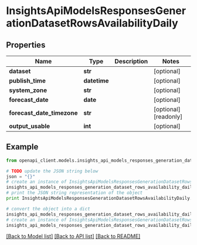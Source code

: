 # InsightsApiModelsResponsesGenerationDatasetRowsAvailabilityDaily


## Properties
Name | Type | Description | Notes
------------ | ------------- | ------------- | -------------
**dataset** | **str** |  | [optional] 
**publish_time** | **datetime** |  | [optional] 
**system_zone** | **str** |  | [optional] 
**forecast_date** | **date** |  | [optional] 
**forecast_date_timezone** | **str** |  | [optional] [readonly] 
**output_usable** | **int** |  | [optional] 

## Example

```python
from openapi_client.models.insights_api_models_responses_generation_dataset_rows_availability_daily import InsightsApiModelsResponsesGenerationDatasetRowsAvailabilityDaily

# TODO update the JSON string below
json = "{}"
# create an instance of InsightsApiModelsResponsesGenerationDatasetRowsAvailabilityDaily from a JSON string
insights_api_models_responses_generation_dataset_rows_availability_daily_instance = InsightsApiModelsResponsesGenerationDatasetRowsAvailabilityDaily.from_json(json)
# print the JSON string representation of the object
print InsightsApiModelsResponsesGenerationDatasetRowsAvailabilityDaily.to_json()

# convert the object into a dict
insights_api_models_responses_generation_dataset_rows_availability_daily_dict = insights_api_models_responses_generation_dataset_rows_availability_daily_instance.to_dict()
# create an instance of InsightsApiModelsResponsesGenerationDatasetRowsAvailabilityDaily from a dict
insights_api_models_responses_generation_dataset_rows_availability_daily_form_dict = insights_api_models_responses_generation_dataset_rows_availability_daily.from_dict(insights_api_models_responses_generation_dataset_rows_availability_daily_dict)
```
[[Back to Model list]](../README.md#documentation-for-models) [[Back to API list]](../README.md#documentation-for-api-endpoints) [[Back to README]](../README.md)


